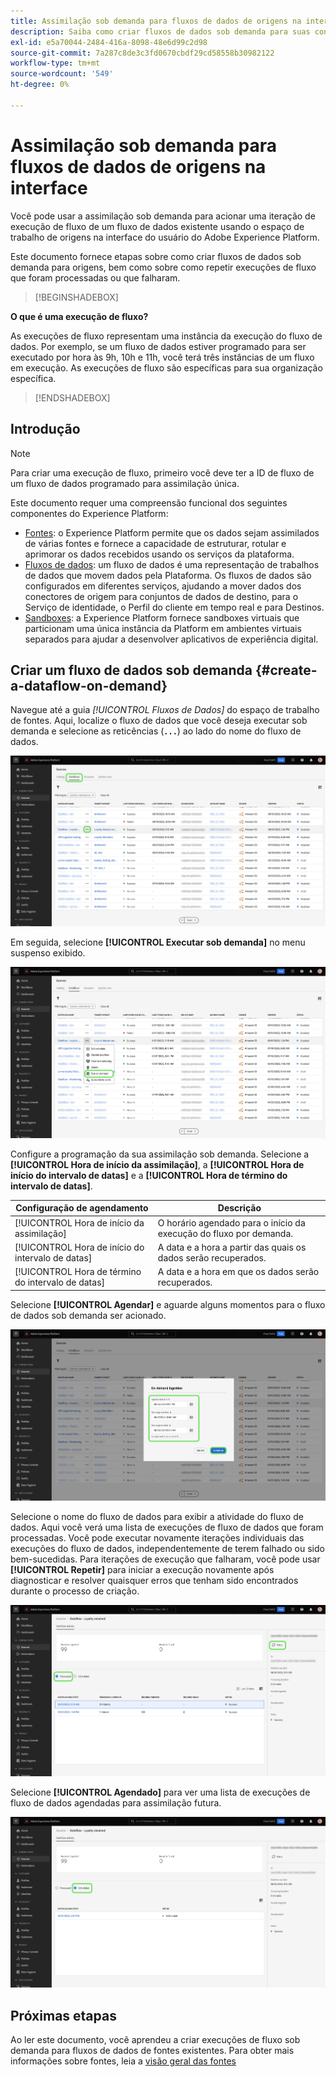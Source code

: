 ```yaml
---
title: Assimilação sob demanda para fluxos de dados de origens na interface
description: Saiba como criar fluxos de dados sob demanda para suas conexões de origem usando a interface do usuário do Experience Platform.
exl-id: e5a70044-2484-416a-8098-48e6d99c2d98
source-git-commit: 7a287c8de3c3fd0670cbdf29cd58558b30982122
workflow-type: tm+mt
source-wordcount: '549'
ht-degree: 0%

---
```


# Assimilação sob demanda para fluxos de dados de origens na interface

Você pode usar a assimilação sob demanda para acionar uma iteração de execução de fluxo de um fluxo de dados existente usando o espaço de trabalho de origens na interface do usuário do Adobe Experience Platform.

Este documento fornece etapas sobre como criar fluxos de dados sob demanda para origens, bem como sobre como repetir execuções de fluxo que foram processadas ou que falharam.

>[!BEGINSHADEBOX]

**O que é uma execução de fluxo?**

As execuções de fluxo representam uma instância da execução do fluxo de dados. Por exemplo, se um fluxo de dados estiver programado para ser executado por hora às 9h, 10h e 11h, você terá três instâncias de um fluxo em execução. As execuções de fluxo são específicas para sua organização específica.

>[!ENDSHADEBOX]

## Introdução

>[!NOTE]
>
>Para criar uma execução de fluxo, primeiro você deve ter a ID de fluxo de um fluxo de dados programado para assimilação única.

Este documento requer uma compreensão funcional dos seguintes componentes do Experience Platform:

* [Fontes](../../home.md): o Experience Platform permite que os dados sejam assimilados de várias fontes e fornece a capacidade de estruturar, rotular e aprimorar os dados recebidos usando os serviços da plataforma.
* [Fluxos de dados](../../../dataflows/home.md): um fluxo de dados é uma representação de trabalhos de dados que movem dados pela Plataforma. Os fluxos de dados são configurados em diferentes serviços, ajudando a mover dados dos conectores de origem para conjuntos de dados de destino, para o Serviço de identidade, o Perfil do cliente em tempo real e para Destinos.
* [Sandboxes](../../../sandboxes/home.md): a Experience Platform fornece sandboxes virtuais que particionam uma única instância da Platform em ambientes virtuais separados para ajudar a desenvolver aplicativos de experiência digital.

## Criar um fluxo de dados sob demanda {#create-a-dataflow-on-demand}

Navegue até a guia *[!UICONTROL Fluxos de Dados]* do espaço de trabalho de fontes. Aqui, localize o fluxo de dados que você deseja executar sob demanda e selecione as reticências (**`...`**) ao lado do nome do fluxo de dados.

![Uma lista de fluxos de dados no espaço de trabalho de fontes.](../../images/tutorials/on-demand/select-dataflow.png)

Em seguida, selecione **[!UICONTROL Executar sob demanda]** no menu suspenso exibido.

![Um menu suspenso com a opção Executar sob demanda selecionada.](../../images/tutorials/on-demand/run-on-demand.png)

Configure a programação da sua assimilação sob demanda. Selecione a **[!UICONTROL Hora de início da assimilação]**, a **[!UICONTROL Hora de início do intervalo de datas]** e a **[!UICONTROL Hora de término do intervalo de datas]**.

| Configuração de agendamento | Descrição |
| --- | --- |
| [!UICONTROL Hora de início da assimilação] | O horário agendado para o início da execução do fluxo por demanda. |
| [!UICONTROL Hora de início do intervalo de datas] | A data e a hora a partir das quais os dados serão recuperados. |
| [!UICONTROL Hora de término do intervalo de datas] | A data e a hora em que os dados serão recuperados. |

Selecione **[!UICONTROL Agendar]** e aguarde alguns momentos para o fluxo de dados sob demanda ser acionado.

![A janela de configuração de agendamento para assimilação sob demanda.](../../images/tutorials/on-demand/configure-schedule.png)

Selecione o nome do fluxo de dados para exibir a atividade do fluxo de dados. Aqui você verá uma lista de execuções de fluxo de dados que foram processadas. Você pode executar novamente iterações individuais das execuções do fluxo de dados, independentemente de terem falhado ou sido bem-sucedidas. Para iterações de execução que falharam, você pode usar **[!UICONTROL Repetir]** para iniciar a execução novamente após diagnosticar e resolver quaisquer erros que tenham sido encontrados durante o processo de criação.

![Uma lista de execuções de fluxo processadas para um fluxo de dados selecionado.](../../images/tutorials/on-demand/processed.png)

Selecione **[!UICONTROL Agendado]** para ver uma lista de execuções de fluxo de dados agendadas para assimilação futura.

![Uma lista de execuções de fluxo agendadas para um fluxo de dados selecionado.](../../images/tutorials/on-demand/scheduled.png)

## Próximas etapas

Ao ler este documento, você aprendeu a criar execuções de fluxo sob demanda para fluxos de dados de fontes existentes. Para obter mais informações sobre fontes, leia a [visão geral das fontes](../../home.md)
